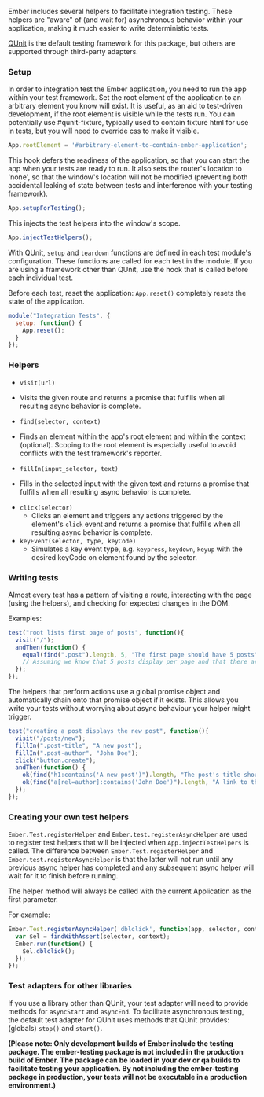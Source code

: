 Ember includes several helpers to facilitate integration testing. These helpers are "aware" of (and wait for) asynchronous behavior within your application, making it much easier to write deterministic tests.

[QUnit](http://qunitjs.com/) is the default testing framework for this package, but others are supported through third-party adapters.

### Setup
In order to integration test the Ember application, you need to run the app within your test framework. Set the root element of the application to an arbitrary element you know will exist. It is useful, as an aid to test-driven development, if the root element is visible while the tests run. You can potentially use #qunit-fixture, typically used to contain fixture html for use in tests, but you will need to override css to make it visible.

```javascript
App.rootElement = '#arbitrary-element-to-contain-ember-application';
```

This hook defers the readiness of the application, so that you can start the app when your tests are ready to run. It also sets the router's location to 'none', so that the window's location will not be modified (preventing both accidental leaking of state between tests and interference with your testing framework).

```javascript
App.setupForTesting();
```

This injects the test helpers into the window's scope.

```javascript
App.injectTestHelpers();
```

With QUnit, `setup` and `teardown` functions are defined in each test module's configuration. These functions are called for each test in the module. If you are using a framework other than QUnit, use the hook that is called before each individual test.

Before each test, reset the application: `App.reset()` completely resets the state of the application.

```javascript
module("Integration Tests", {
  setup: function() {
    App.reset();
  }
});
```

### Helpers

* `visit(url)`
 - Visits the given route and returns a promise that fulfills when all resulting async behavior is complete.
* `find(selector, context)`
 - Finds an element within the app's root element and within the context (optional). Scoping to the root element is especially useful to avoid conflicts with the test framework's reporter.
* `fillIn(input_selector, text)`
 - Fills in the selected input with the given text and returns a promise that fulfills when all resulting async behavior is complete.
* `click(selector)`
  - Clicks an element and triggers any actions triggered by the element's `click` event and returns a promise that fulfills when all resulting async behavior is complete.
* `keyEvent(selector, type, keyCode)`
  - Simulates a key event type, e.g. `keypress`, `keydown`, `keyup` with the desired keyCode on element found by the selector.

### Writing tests

Almost every test has a pattern of visiting a route, interacting with the page (using the helpers), and checking for expected changes in the DOM.

Examples:

```javascript
test("root lists first page of posts", function(){
  visit("/");
  andThen(function() {
    equal(find(".post").length, 5, "The first page should have 5 posts");
    // Assuming we know that 5 posts display per page and that there are more than 5 posts
  });
});
```

The helpers that perform actions use a global promise object and automatically chain onto that promise object if it exists. This allows you write your tests without worrying about async behaviour your helper might trigger.

```javascript
test("creating a post displays the new post", function(){
  visit("/posts/new");
  fillIn(".post-title", "A new post");
  fillIn(".post-author", "John Doe");
  click("button.create");
  andThen(function() {
    ok(find("h1:contains('A new post')").length, "The post's title should display");
    ok(find("a[rel=author]:contains('John Doe')").length, "A link to the author should display");
  });
});
```

### Creating your own test helpers
`Ember.Test.registerHelper` and `Ember.test.registerAsyncHelper` are used to register test helpers that will be injected when `App.injectTestHelpers` is called. The difference between `Ember.Test.registerHelper` and `Ember.test.registerAsyncHelper` is that the latter will not run until any previous async helper has completed and any subsequent async helper will wait for it to finish before running.

The helper method will always be called with the current Application as the first parameter. 

For example:

```javascript
Ember.Test.registerAsyncHelper('dblclick', function(app, selector, context) {
  var $el = findWithAssert(selector, context);
  Ember.run(function() {
    $el.dblclick();
  });
});
```

### Test adapters for other libraries
If you use a library other than QUnit, your test adapter will need to provide methods for `asyncStart` and `asyncEnd`. To facilitate asynchronous testing, the default test adapter for QUnit uses methods that QUnit provides: (globals) `stop()` and `start()`.

**(Please note: Only development builds of Ember include the testing package. The ember-testing package is not included in the production build of Ember. The package can be loaded in your dev or qa builds to facilitate testing your application. By not including the ember-testing package in production, your tests will not be executable in a production environment.)**
